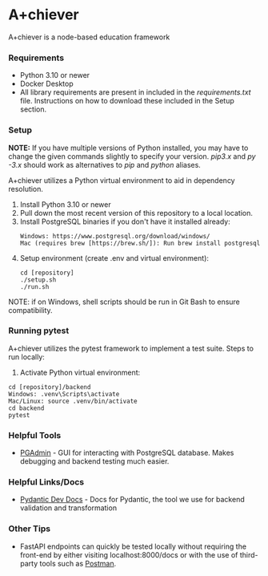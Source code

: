 # A+chiever
A+chiever is a node-based education framework

### Requirements
* Python 3.10 or newer
* Docker Desktop
* All library requirements are present in included in the *requirements.txt* file. Instructions on how to download these included in the Setup section.

### Setup
**NOTE:** If you have multiple versions of Python installed, you may have to change the given commands slightly to specify your version. *pip3.x* and *py -3.x* should work as alternatives to *pip* and *python* aliases.

A+chiever utilizes a Python virtual environment to aid in dependency resolution.

1. Install Python 3.10 or newer
2. Pull down the most recent version of this repository to a local location.
3. Install PostgreSQL binaries if you don't have it installed already:
    ```
    Windows: https://www.postgresql.org/download/windows/
    Mac (requires brew [https://brew.sh/]): Run brew install postgresql
    ```
4. Setup environment (create .env and virtual environment):
    ```
    cd [repository]
    ./setup.sh
    ./run.sh
    ```

NOTE: if on Windows, shell scripts should be run in Git Bash to ensure compatibility.


### Running pytest
A+chiever utilizes the pytest framework to implement a test suite. Steps to run locally:
1. Activate Python virtual environment:
```
cd [repository]/backend
Windows: .venv\Scripts\activate
Mac/Linux: source .venv/bin/activate
cd backend
pytest
```
### Helpful Tools
* [PGAdmin](https://www.pgadmin.org/download/) - GUI for interacting with PostgreSQL database. Makes debugging and backend testing much easier.

### Helpful Links/Docs
* [Pydantic Dev Docs](https://docs.pydantic.dev/latest/) - Docs for Pydantic, the tool we use for backend validation and transformation

### Other Tips
* FastAPI endpoints can quickly be tested locally without requiring the front-end by either visiting localhost:8000/docs or with the use of third-party tools such as [Postman](https://www.postman.com/).